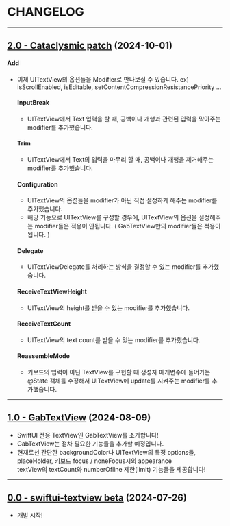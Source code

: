 # CHANGELOG

-----

## [2.0 - Cataclysmic patch](https://github.com/sanggab/swiftui-textView/releases/tag/2.0) (2024-10-01)
#### Add

* 이제 UITextView의 옵션들을 Modifier로 만나보실 수 있습니다. ex) isScrollEnabled, isEditable, setContentCompressionResistancePriority ...
  
  #### InputBreak
  * UITextView에서 Text 입력을 할 때, 공백이나 개행과 관련된 입력을 막아주는 modifier를 추가했습니다.

  #### Trim
  * UITextView에서 Text의 입력을 마무리 할 때, 공백이나 개행을 제거해주는 modifier를 추가했습니다.

  #### Configuration
  * UITextView의 옵션들을 modifier가 아닌 직접 설정하게 해주는 modifier를 추가했습니다.
  * 해당 기능으로 UITextView를 구성할 경우에, UITextView의 옵션을 설정해주는 modifier들은 적용이 안됩니다. ( GabTextView만의 modifier들은 적용이 됩니다. )
  
  #### Delegate
  * UITextViewDelegate를 처리하는 방식을 결정할 수 있는 modifier를 추가했습니다.
  
  #### ReceiveTextViewHeight
  * UITextView의 height를 받을 수 있는 modifier를 추가했습니다.
  
  #### ReceiveTextCount
  * UITextView의 text count를 받을 수 있는 modifier를 추가했습니다.
  
  #### ReassembleMode
  * 키보드의 입력이 아닌 TextView를 구현할 때 생성자 매개변수에 들어가는 @State 객체를 수정해서 UITextView에 update를 시켜주는 modifier를 추가했습니다.

---


## [1.0 - GabTextView](https://github.com/sanggab/swiftui-textView/releases/tag/1.0) (2024-08-09)
* SwiftUI 전용 TextView인 GabTextView를 소개합니다!   
* GabTextView는 점차 필요한 기능들을 추가할 예정입니다.   
* 현재로선 간단한 backgroundColor나 UITextView의 특정 options들, placeHolder, 키보드 focus / noneFocus시의 appearance   
  textView의 textCount와 numberOfline 제한(limit) 기능들을 제공합니다!

---

## [0.0 - swiftui-textview beta](https://github.com/sanggab/swiftui-textView/releases/tag/0.0) (2024-07-26)
* 개발 시작!
